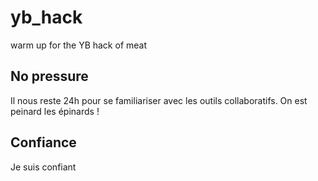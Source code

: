 # yb_hack
warm up for the YB hack of meat

## No pressure 
Il nous reste 24h pour se familiariser avec les outils collaboratifs. On est peinard les épinards !

## Confiance
Je suis confiant
